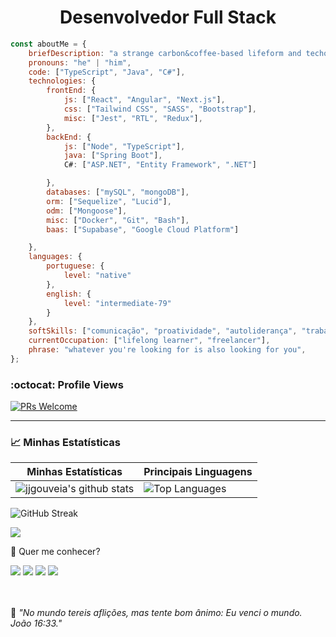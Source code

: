 <h1 style="text-align: center">Desenvolvedor Full Stack
</h1>



```javascript
const aboutMe = {
    briefDescription: "a strange carbon&coffee-based lifeform and techonology passionate.",
    pronouns: "he" | "him",
    code: ["TypeScript", "Java", "C#"],
    technologies: {
        frontEnd: {
            js: ["React", "Angular", "Next.js"],
            css: ["Tailwind CSS", "SASS", "Bootstrap"],
            misc: ["Jest", "RTL", "Redux"],
        },
        backEnd: {
            js: ["Node", "TypeScript"],
            java: ["Spring Boot"],
            C#: ["ASP.NET", "Entity Framework", ".NET"]

        },
        databases: ["mySQL", "mongoDB"],
        orm: ["Sequelize", "Lucid"],
        odm: ["Mongoose"],
        misc: ["Docker", "Git", "Bash"],
        baas: ["Supabase", "Google Cloud Platform"]

    },
    languages: {
        portuguese: {
            level: "native"
        },
        english: {
            level: "intermediate-79"
        }
    },
    softSkills: ["comunicação", "proatividade", "autoliderança", "trabalho em equipe", "aprender a aprender"],
    currentOccupation: ["lifelong learner", "freelancer"],
    phrase: "whatever you're looking for is also looking for you",
};


```
### :octocat: Profile Views

[![PRs Welcome](https://komarev.com/ghpvc/?username=jjgouveia&label=Profile%20views&color=0e75b6&style=flat)](https://github.com/jjgouveia)

---

### 📈 Minhas Estatísticas



| Minhas Estatísticas                                                                                                                                         | Principais Linguagens                                                                                                                                                  |
| ------------------------------------------------------------------------------------------------------------------------------------------------------------ | ---------------------------------------------------------------------------------------------------------------------------------------------------------------------- |
| ![jjgouveia's github stats](https://github-readme-stats-one-virid-55.vercel.app/api?username=jjgouveia&show_icons=true&hide_border=true&include_all_commits=true&count_private=true&theme=jolly) | ![Top Languages](https://github-readme-stats-one-virid-55.vercel.app/api/top-langs/?username=jjgouveia&langs_count=10&include_all_commits=true&hide_border=true&theme=jolly&layout=compact)
 ![GitHub Streak](https://streak-stats.demolab.com?user=jjgouveia&theme=synthwave&locale=pt_BR)



<a href="https://github.com/anuraghazra/github-readme-stats">
  <img align="center" src="https://github-readme-stats.vercel.app/api/wakatime?username=gouvik&layout=compact&card_width=300" />
</a>


💬 Quer me conhecer?

<div>
  <a href="https://www.linkedin.com/in/jarbasgouveia" target="_blank"><img src="https://img.shields.io/badge/-LinkedIn-%230077B5?style=for-the-badge&logo=linkedin&logoColor=white" target="_blank"></a>
  <a href="https://api.whatsapp.com/send?phone=5581996122536" target="_blank"><img src="https://img.shields.io/badge/WhatsApp-25D366?style=for-the-badge&logo=whatsapp&logoColor=white" target="_blank"></a>
  <a href = "mailto:gouvik.dev@gmail.com"><img src="https://img.shields.io/badge/-Gmail-%23333?style=for-the-badge&logo=gmail&logoColor=white" target="_blank"></a>
  <a href="https://www.instagram.com/junior_gouveia/" target="_blank"><img src="https://img.shields.io/badge/-Instagram-%23E4405F?style=for-the-badge&logo=instagram&logoColor=white" target="_blank"></a>
  <!-- <a href="https://discord.gg/NXGGp4KaQH" target="_blank"><img src="https://img.shields.io/badge/Discord-7289DA?style=for-the-badge&logo=discord&logoColor=white" target="_blank"></a> -->
</div>
<br>
<div>

</div>
<br>
<p>🧠 <spam style="font-style:italic">"No mundo tereis aflições, mas tente bom ânimo: Eu venci o mundo. João 16:33."</spam></p>
